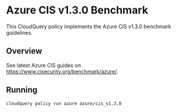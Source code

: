 # Azure CIS v1.3.0 Benchmark

This CloudQuery policy implements the Azure CIS v1.3.0 benchmark guidelines.

## Overview

See latest Azure CIS guides on https://www.cisecurity.org/benchmark/azure/.

## Running

```
cloudquery policy run azure azure/cis_v1.3.0
```
